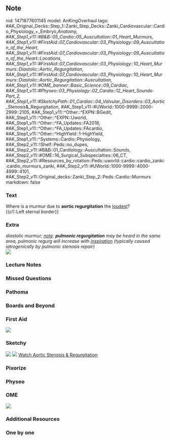 ## Note
nid: 1471877601145
model: AnKingOverhaul
tags: #AK_Original_Decks::Step_1::Zanki_Step_Decks::Zanki_Cardiovascular::Cardio_Physiology_+_Embryo,_Anatomy, #AK_Step1_v11::#B&B::05_Cardio::05_Auscultation::01_Heart_Murmurs, #AK_Step1_v11::#FirstAid::07_Cardiovascular::03_Physiology::09_Auscultation_of_the_Heart, #AK_Step1_v11::#FirstAid::07_Cardiovascular::03_Physiology::09_Auscultation_of_the_Heart::Locations, #AK_Step1_v11::#FirstAid::07_Cardiovascular::03_Physiology::10_Heart_Murmurs::Diastolic::Aortic_Regurgitation, #AK_Step1_v11::#FirstAid::07_Cardiovascular::03_Physiology::10_Heart_Murmurs::Diastolic::Aortic_Regurgitation::Auscultation, #AK_Step1_v11::#OME_banner::Basic_Science::09_Cardiac, #AK_Step1_v11::#Physeo::03_Physiology::02_Cardio::12_Heart_Sounds_-_Part_2, #AK_Step1_v11::#SketchyPath::01_Cardiac::04_Valvular_Disorders::03_Aortic_Stenosis_&_Regurgitation, #AK_Step1_v11::#UWorld::1000-9999::2000-2999::2105, #AK_Step1_v11::^Other::^EXPN::BGedit, #AK_Step1_v11::^Other::^EXPN::Uworld, #AK_Step1_v11::^Other::^FA_Updates::FA2018, #AK_Step1_v11::^Other::^FA_Updates::FAcardio, #AK_Step1_v11::^Other::^HighYield::1-HighYield, #AK_Step1_v11::^Systems::Cardio::Physiology, #AK_Step2_v11::!Shelf::Peds::no_dupes, #AK_Step2_v11::#B&B::01_Cardiology::Auscultation::Sounds, #AK_Step2_v11::#OME::16_Surgical_Subspecialties::06_CT, #AK_Step2_v11::#Resources_by_rotation::Peds::uworld::cardio::cardio_zanki::cardio_murmurs_zanki, #AK_Step2_v11::#UWorld::1000-9999::4000-4999::4101, #AK_Step2_v11::Original_decks::Zanki_Step_2::Peds::Cardio::Murmurs
markdown: false

### Text
<div>
  Where is a murmur due to <b>aortic regurgitation</b> the
  <u>loudest</u>?
</div>
<div>
  {{c1::Left sternal border}}
</div>

### Extra
<div>
  <i>diastolic murmur; <u>note</u>: <b>pulmonic regurgitation</b>
  may be heard in the same area, pulmonic regurg will increase with
  <u>inspiration</u> (typically caused iatrogenically by pulmonic
  stenosis repair)</i>
</div><img src="paste-108413564485633.jpg">

### Lecture Notes


### Missed Questions


### Pathoma


### Boards and Beyond


### First Aid
<img src="tmpVV0imD.png">

### Sketchy
<img src="Screen%20Shot%202019-12-19%20at%205.23.43%20PM.JPG">
<img src="Zoverall%20picture%20(3).JPG"> <a href=
"https://dashboard.sketchy.com/study/medical/courses/medical-pathophysiology/units/medical-pathophysiology-cardiac/videos/medical-pathophysiology-cardiac-valvular-disorders-aortic-stenosis-and-regurgitation?utm_source=anki&utm_medium=partnership&utm_campaign=february_update&utm_content=medical">
Watch Aortic Stenosis & Regurgitation</a>

### Pixorize


### Physeo


### OME
<div class="ome-widget">
  <a href="https://onlinemeded.org/spa/cardiac?ref=anki"><img src=
  "_OME_AnkiFlashcards_Topic_5.png"></a>
</div>

### Additional Resources


### One by one


